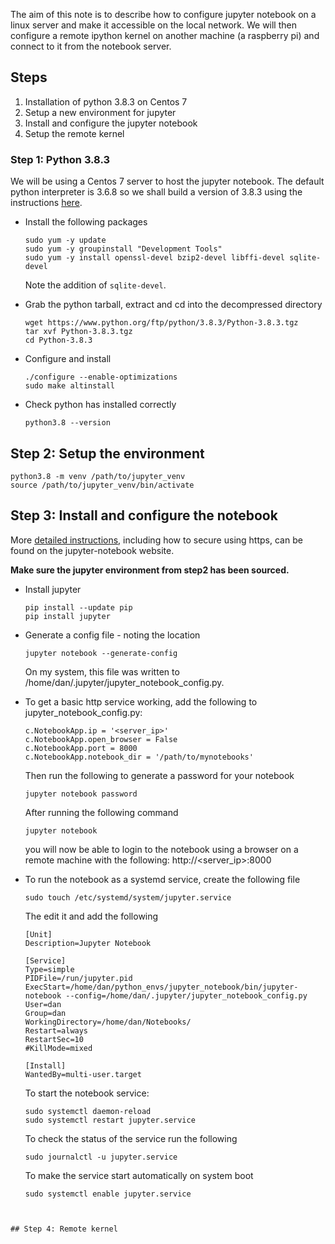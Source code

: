 The aim of this note is to describe how to configure jupyter notebook on a linux server and make it accessible on the 
local network. We will then configure a remote ipython kernel on another machine (a raspberry pi) and connect to it 
from the notebook server.

## Steps

1) Installation of python 3.8.3 on Centos 7
2) Setup a new environment for jupyter
3) Install and configure the jupyter notebook
4) Setup the remote kernel

### Step 1: Python 3.8.3

We will be using a Centos 7 server to host the jupyter notebook. The default python interpreter is 3.6.8 so we shall
build a version of 3.8.3 using the instructions [here](https://computingforgeeks.com/how-to-install-python-3-on-centos/).

- Install the following packages
    ```shell
    sudo yum -y update
    sudo yum -y groupinstall "Development Tools"
    sudo yum -y install openssl-devel bzip2-devel libffi-devel sqlite-devel
    ```
    Note the addition of `sqlite-devel`.


- Grab the python tarball, extract and cd into the decompressed directory
    ```shell
    wget https://www.python.org/ftp/python/3.8.3/Python-3.8.3.tgz
    tar xvf Python-3.8.3.tgz
    cd Python-3.8.3
    ```

- Configure and install
    ```shell
    ./configure --enable-optimizations
    sudo make altinstall
    ```

- Check python has installed correctly
    ```shell
    python3.8 --version
    ```

## Step 2: Setup the environment

```shell
python3.8 -m venv /path/to/jupyter_venv
source /path/to/jupyter_venv/bin/activate
```

## Step 3: Install and configure the notebook

More [detailed instructions](https://jupyter-notebook.readthedocs.io/en/stable/public_server.html), 
including how to secure using https, can be found on the jupyter-notebook website.

**Make sure the jupyter environment from step2 has been sourced.**

- Install jupyter
    ```shell
    pip install --update pip
    pip install jupyter
    ```

- Generate a config file - noting the location
    ```shell
    jupyter notebook --generate-config
    ```
    On my system, this file was written to /home/dan/.jupyter/jupyter_notebook_config.py.


- To get a basic http service working, add the following to jupyter_notebook_config.py:
    ```
    c.NotebookApp.ip = '<server_ip>'
    c.NotebookApp.open_browser = False
    c.NotebookApp.port = 8000
    c.NotebookApp.notebook_dir = '/path/to/mynotebooks'
    ```
    Then run the following to generate a password for your notebook
    ```shell
    jupyter notebook password
    ```

    After running the following command
    ```shell
    jupyter notebook
    ```
    you will now be able to login to the notebook using a browser on a remote machine with the following: http://<server_ip>:8000

- To run the notebook as a systemd service, create the following file
    ```shell
    sudo touch /etc/systemd/system/jupyter.service
    ```
    The edit it and add the following
    ```unit file (systemd)
    [Unit]
    Description=Jupyter Notebook
    
    [Service]
    Type=simple
    PIDFile=/run/jupyter.pid
    ExecStart=/home/dan/python_envs/jupyter_notebook/bin/jupyter-notebook --config=/home/dan/.jupyter/jupyter_notebook_config.py
    User=dan
    Group=dan
    WorkingDirectory=/home/dan/Notebooks/
    Restart=always
    RestartSec=10
    #KillMode=mixed
    
    [Install]
    WantedBy=multi-user.target
    ```
    To start the notebook service:
    ```shell
    sudo systemctl daemon-reload
    sudo systemctl restart jupyter.service
    ```
  
    To check the status of the service run the following
    ```shell
    sudo journalctl -u jupyter.service
    ```
    
    To make the service start automatically on system boot
    ```shell
    sudo systemctl enable jupyter.service
```
  

## Step 4: Remote kernel

